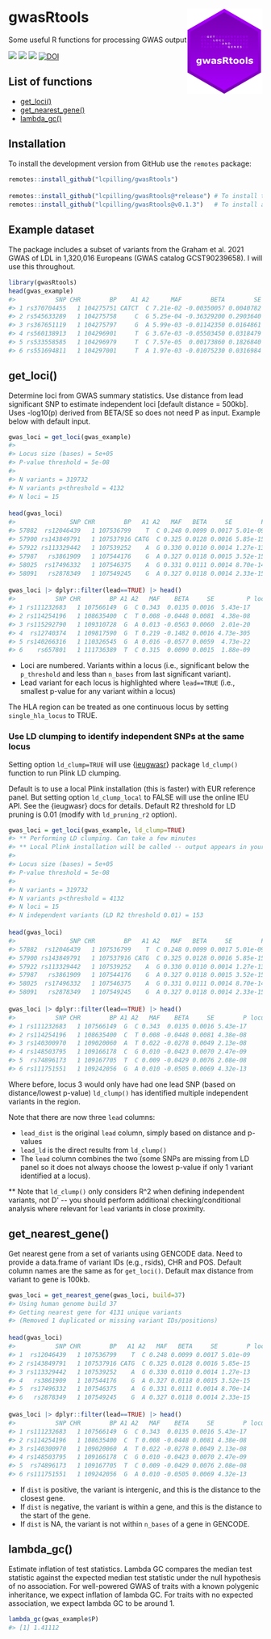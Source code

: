 
# gwasRtools <a href="https://lcpilling.github.io/gwasRtools/"><img src="man/figures/gwasRtools.png" align="right" width="150" /></a>

Some useful R functions for processing GWAS output

<!-- badges: start -->
[![](https://img.shields.io/badge/version-0.1.6.9000-informational.svg)](https://github.com/lcpilling/gwasRtools)
[![](https://img.shields.io/github/last-commit/lcpilling/gwasRtools.svg)](https://github.com/lcpilling/gwasRtools/commits/master)
[![](https://img.shields.io/badge/lifecycle-experimental-orange)](https://www.tidyverse.org/lifecycle/#experimental)
[![DOI](https://zenodo.org/badge/655790727.svg)](https://zenodo.org/badge/latestdoi/655790727)
<!-- badges: end -->

## List of functions
  - [get_loci()](#get_loci)
  - [get_nearest_gene()](#get_nearest_gene)
  - [lambda_gc()](#lambda_gc)


## Installation
To install the development version from GitHub use the `remotes` package:

```r
remotes::install_github("lcpilling/gwasRtools")

remotes::install_github("lcpilling/gwasRtools@*release") # To install the latest release
remotes::install_github("lcpilling/gwasRtools@v0.1.3")   # To install a specific version (see tags)
```


## Example dataset
The package includes a subset of variants from the Graham et al. 2021 GWAS of LDL in 1,320,016 Europeans (GWAS catalog GCST90239658). I will use this throughout.


```r
library(gwasRtools)
head(gwas_example)
#>           SNP CHR        BP    A1 A2      MAF        BETA        SE     P
#> 1 rs370704455   1 104275751 CATCT  C 7.21e-02 -0.00350057 0.0040782 0.391
#> 2 rs545633289   1 104275758     C  G 5.25e-04 -0.36329200 0.2903640 0.211
#> 3 rs367651119   1 104275797     G  A 5.99e-03 -0.01142350 0.0164861 0.488
#> 4 rs560138913   1 104296901     T  G 3.67e-03 -0.05503450 0.0318479 0.084
#> 5 rs533558585   1 104296979     T  C 7.57e-05  0.00173860 0.1826840 0.992
#> 6 rs551694811   1 104297001     T  A 1.97e-03 -0.01075230 0.0316984 0.734
```


## get_loci()
Determine loci from GWAS summary statistics. Use distance from lead significant SNP to estimate independent loci [default distance = 500kb]. Uses -log10(p) derived from BETA/SE so does not need P as input. Example below with default input.

```r
gwas_loci = get_loci(gwas_example)
#> 
#> Locus size (bases) = 5e+05
#> P-value threshold = 5e-08
#> 
#> N variants = 319732
#> N variants p<threshold = 4132
#> N loci = 15

head(gwas_loci)
#>               SNP CHR        BP   A1 A2   MAF   BETA     SE        P locus  lead
#> 57882  rs12046439   1 107536799    T  C 0.248 0.0099 0.0017 5.01e-09     1 FALSE
#> 57900 rs143849791   1 107537916 CATG  C 0.325 0.0128 0.0016 5.85e-15     1 FALSE
#> 57922 rs113329442   1 107539252    A  G 0.330 0.0110 0.0014 1.27e-13     1 FALSE
#> 57987   rs3861909   1 107544176    G  A 0.327 0.0118 0.0015 3.52e-15     1 FALSE
#> 58025  rs17496332   1 107546375    A  G 0.331 0.0111 0.0014 8.70e-14     1 FALSE
#> 58091   rs2878349   1 107549245    G  A 0.327 0.0118 0.0014 2.33e-15     1 FALSE

gwas_loci |> dplyr::filter(lead==TRUE) |> head()
#>           SNP CHR        BP A1 A2   MAF    BETA     SE         P locus lead
#> 1 rs111232683   1 107566149  G  C 0.343  0.0135 0.0016  5.43e-17     1 TRUE
#> 2 rs114254196   1 108635400  C  T 0.008 -0.0448 0.0081  4.38e-08     2 TRUE
#> 3 rs115292790   1 109310728  G  A 0.013 -0.0563 0.0060  2.01e-20     3 TRUE
#> 4  rs12740374   1 109817590  G  T 0.219 -0.1482 0.0016 4.73e-305     4 TRUE
#> 5 rs140266316   1 110326545  G  A 0.016 -0.0577 0.0059  4.73e-22     5 TRUE
#> 6    rs657801   1 111736389  T  C 0.315  0.0090 0.0015  1.88e-09     6 TRUE
```

 - Loci are numbered. Variants within a locus (i.e., significant below the `p_threshold` and less than `n_bases` from last significant variant).
 - Lead variant for each locus is highlighted where `lead==TRUE` (i.e., smallest p-value for any variant within a locus)

The HLA region can be treated as one continuous locus by setting `single_hla_locus` to TRUE. 

### Use LD clumping to identify independent SNPs at the same locus 

Setting option `ld_clump=TRUE` will use {[ieugwasr](https://github.com/MRCIEU/ieugwasr)} package `ld_clump()` function to run Plink LD clumping. 

Default is to use a local Plink installation (this is faster) with EUR reference panel. But setting option `ld_clump_local` to FALSE will use the online IEU API. See the {ieugwasr} docs for details. Default R2 threshold for LD pruning is 0.01 (modify with `ld_pruning_r2` option). 


```r
gwas_loci = get_loci(gwas_example, ld_clump=TRUE)
#> ** Performing LD clumping. Can take a few minutes
#> ** Local Plink installation will be called -- output appears in your R terminal
#> 
#> Locus size (bases) = 5e+05
#> P-value threshold = 5e-08
#> 
#> N variants = 319732
#> N variants p<threshold = 4132
#> N loci = 15
#> N independent variants (LD R2 threshold 0.01) = 153

head(gwas_loci)
#>               SNP CHR        BP   A1 A2   MAF   BETA     SE        P locus  lead lead_dist lead_ld
#> 57882  rs12046439   1 107536799    T  C 0.248 0.0099 0.0017 5.01e-09     1 FALSE     FALSE   FALSE
#> 57900 rs143849791   1 107537916 CATG  C 0.325 0.0128 0.0016 5.85e-15     1 FALSE     FALSE   FALSE
#> 57922 rs113329442   1 107539252    A  G 0.330 0.0110 0.0014 1.27e-13     1 FALSE     FALSE   FALSE
#> 57987   rs3861909   1 107544176    G  A 0.327 0.0118 0.0015 3.52e-15     1 FALSE     FALSE   FALSE
#> 58025  rs17496332   1 107546375    A  G 0.331 0.0111 0.0014 8.70e-14     1 FALSE     FALSE   FALSE
#> 58091   rs2878349   1 107549245    G  A 0.327 0.0118 0.0014 2.33e-15     1 FALSE     FALSE   FALSE

gwas_loci |> dplyr::filter(lead==TRUE) |> head()
#>           SNP CHR        BP A1 A2   MAF    BETA     SE        P locus lead lead_dist lead_ld
#> 1 rs111232683   1 107566149  G  C 0.343  0.0135 0.0016 5.43e-17     1 TRUE      TRUE    TRUE
#> 2 rs114254196   1 108635400  C  T 0.008 -0.0448 0.0081 4.38e-08     2 TRUE      TRUE    TRUE
#> 3 rs140300970   1 109020060  A  T 0.022 -0.0278 0.0049 2.13e-08     3 TRUE     FALSE    TRUE
#> 4 rs148503795   1 109166178  C  G 0.010 -0.0423 0.0070 2.47e-09     3 TRUE     FALSE    TRUE
#> 5  rs74896173   1 109167705  T  C 0.009 -0.0429 0.0076 2.08e-08     3 TRUE     FALSE    TRUE
#> 6 rs111751551   1 109242056  G  A 0.010 -0.0505 0.0069 4.32e-13     3 TRUE     FALSE    TRUE
```


Where before, locus 3 would only have had one lead SNP (based on distance/lowest p-value) `ld_clump()` has identified multiple independent variants in the region.

Note that there are now three `lead` columns:
 - `lead_dist` is the original `lead` column, simply based on distance and p-values
 - `lead_ld` is the direct results from `ld_clump()`
 - The `lead` column combines the two (some SNPs are missing from LD panel so it does not always choose the lowest p-value if only 1 variant identified at a locus).

** Note that `ld_clump()` only considers R^2 when defining independent variants, not D' -- you should perform additional checking/conditional analysis where relevant for `lead` variants in close proximity.


## get_nearest_gene()
Get nearest gene from a set of variants using GENCODE data. Need to provide a data.frame of variant IDs (e.g., rsids), CHR and POS. Default column names are the same as for `get_loci()`. Default max distance from variant to gene is 100kb.


```r
gwas_loci = get_nearest_gene(gwas_loci, build=37)
#> Using human genome build 37
#> Getting nearest gene for 4131 unique variants
#> (Removed 1 duplicated or missing variant IDs/positions)

head(gwas_loci)
#>           SNP CHR        BP   A1 A2   MAF   BETA     SE        P locus  lead  gene  dist
#> 1  rs12046439   1 107536799    T  C 0.248 0.0099 0.0017 5.01e-09     1 FALSE PRMT6 62468
#> 2 rs143849791   1 107537916 CATG  C 0.325 0.0128 0.0016 5.85e-15     1 FALSE PRMT6 61351
#> 3 rs113329442   1 107539252    A  G 0.330 0.0110 0.0014 1.27e-13     1 FALSE PRMT6 60015
#> 4   rs3861909   1 107544176    G  A 0.327 0.0118 0.0015 3.52e-15     1 FALSE PRMT6 55091
#> 5  rs17496332   1 107546375    A  G 0.331 0.0111 0.0014 8.70e-14     1 FALSE PRMT6 52892
#> 6   rs2878349   1 107549245    G  A 0.327 0.0118 0.0014 2.33e-15     1 FALSE PRMT6 50022

gwas_loci |> dplyr::filter(lead==TRUE) |> head()
#>           SNP CHR        BP A1 A2   MAF    BETA     SE        P locus lead     gene   dist
#> 1 rs111232683   1 107566149  G  C 0.343  0.0135 0.0016 5.43e-17     1 TRUE    PRMT6  33118
#> 2 rs114254196   1 108635400  C  T 0.008 -0.0448 0.0081 4.38e-08     2 TRUE SLC25A24  41258
#> 3 rs140300970   1 109020060  A  T 0.022 -0.0278 0.0049 2.13e-08     3 TRUE    NBPF6   6436
#> 4 rs148503795   1 109166178  C  G 0.010 -0.0423 0.0070 2.47e-09     3 TRUE  FAM102B -63467
#> 5  rs74896173   1 109167705  T  C 0.009 -0.0429 0.0076 2.08e-08     3 TRUE  FAM102B -64994
#> 6 rs111751551   1 109242056  G  A 0.010 -0.0505 0.0069 4.32e-13     3 TRUE  PRPF38B  -7111
```
 - If `dist` is positive, the variant is intergenic, and this is the distance to the closest gene.
 - If `dist` is negative, the variant is within a gene, and this is the distance to the start of the gene.
 - If `dist` is NA, the variant is not within `n_bases` of a gene in GENCODE.



## lambda_gc()
Estimate inflation of test statistics. Lambda GC compares the median test statistic against the expected median test statistic under the null hypothesis of no association. For well-powered GWAS of traits with a known polygenic inheritance, we expect inflation of lambda GC. For traits with no expected association, we expect lambda GC to be around 1.


```r
lambda_gc(gwas_example$P)
#> [1] 1.41112
```
